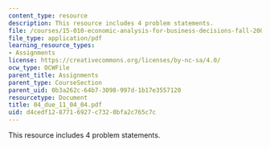 ```yaml
---
content_type: resource
description: This resource includes 4 problem statements.
file: /courses/15-010-economic-analysis-for-business-decisions-fall-2004/d4cedf1287716927c7320bfa2c765c7c_04_due_11_04_04.pdf
file_type: application/pdf
learning_resource_types:
- Assignments
license: https://creativecommons.org/licenses/by-nc-sa/4.0/
ocw_type: OCWFile
parent_title: Assignments
parent_type: CourseSection
parent_uid: 0b3a262c-64b7-3098-997d-1b17e3557120
resourcetype: Document
title: 04_due_11_04_04.pdf
uid: d4cedf12-8771-6927-c732-0bfa2c765c7c
---
```

This resource includes 4 problem statements.